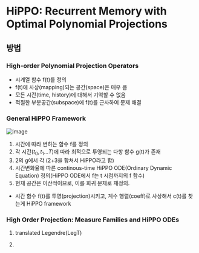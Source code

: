 # HiPPO: Recurrent Memory with Optimal Polynomial Projections



## 방법

### High-order Polynomial Projection Operators

- 시계열 함수 f(t)를 정의
- f(t)에 사상(mapping)되는 공간(space)은 매우 큼
- 모든 시간(time, history)에 대해서 기억할 수 없음
- 적절한 부분공간(subspace)에 f(t)를 근사하여 문제 해결

### General HiPPO Framework

![image](https://github.com/user-attachments/assets/7b0a6014-c47a-4d09-a9f4-98353304d660)

1. 시간에 따라 변하는 함수 f를 정의
2. 각 시간($t_0, t_1...T$)에 따라 최적으로 투영되는 다항 함수 g(t)가 존재
3. 2의 g에서 각 (2+3을 합쳐서 HiPPO라고 함)
4. 시간변화율에 따른 continous-time HiPPO ODE(Ordinary Dynamic Equation) 정의(HiPPO ODE에서 f는 t 시점까지의 f 함수)
5. 현재 공간은 이산적이므로, 이를 회귀 문제로 재정의. 

- 시간 함수 f(t)를 투영(projection)시키고, 계수 행렬(coeff)로 사상해서 c(t)를 찾는게 HiPPO framework

### High Order Projection: Measure Families and HiPPO ODEs

1. translated Legendre(LegT)

2. 
